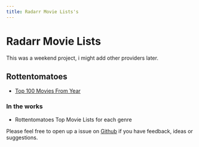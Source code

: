 ```yaml
---
title: Radarr Movie Lists's
---
```


# Radarr Movie Lists

This was a weekend project, i might add other providers later. 

## Rottentomatoes
- [Top 100 Movies From Year](https://silentdot.github.io/radarr-lists/top_100_movies_from/)

### In the works
- Rottentomatoes Top Movie Lists for each genre

Please feel free to open up a issue on [Github](https://github.com/silentdot/radarr-lists/issues/new) if you have feedback, ideas or suggestions.

